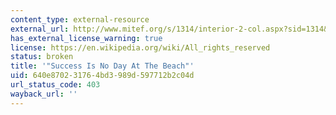 ```yaml
---
content_type: external-resource
external_url: http://www.mitef.org/s/1314/interior-2-col.aspx?sid=1314&gid=5&pgid=5815
has_external_license_warning: true
license: https://en.wikipedia.org/wiki/All_rights_reserved
status: broken
title: '"Success Is No Day At The Beach"'
uid: 640e8702-3176-4bd3-989d-597712b2c04d
url_status_code: 403
wayback_url: ''
---
```


